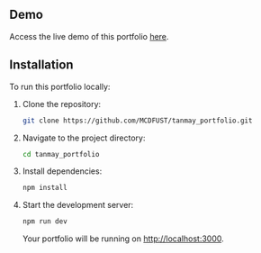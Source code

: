## Demo
Access the live demo of this portfolio [here](https://tanmay-portfolio-m3cu.vercel.app/).


## Installation
To run this portfolio locally:
1. Clone the repository:
   ```bash
   git clone https://github.com/MCDFUST/tanmay_portfolio.git
   ```
2. Navigate to the project directory:
   ```bash
   cd tanmay_portfolio
   ```
3. Install dependencies:
   ```bash
   npm install
   ```
4. Start the development server:
   ```bash
   npm run dev
   ```
   Your portfolio will be running on [http://localhost:3000](http://localhost:3000).
